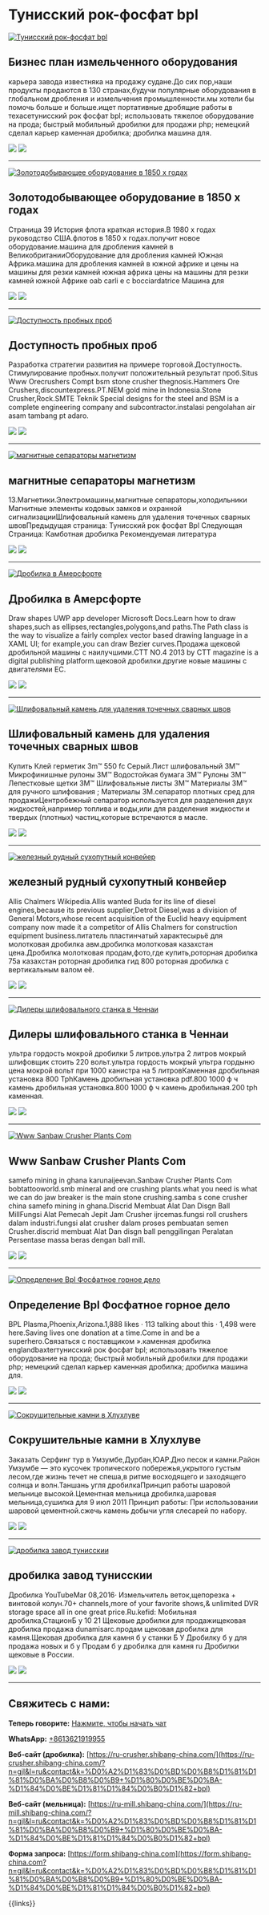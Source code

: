 # Тунисский рок-фосфат bpl

<a href="https://swt.shibang-china.com/?n=gjl&l=ru&img&k=%D0%A2%D1%83%D0%BD%D0%B8%D1%81%D1%81%D0%BA%D0%B8%D0%B9+%D1%80%D0%BE%D0%BA-%D1%84%D0%BE%D1%81%D1%84%D0%B0%D1%82+bpl" target="_blank">![Тунисский рок-фосфат bpl](http://static.shibang-china.com/all-800x300/413.jpg)</a>

## Бизнес план измельченного оборудования
карьера завода известняка на продажу судане.До сих пор,наши продукты продаются в 130 странах,будучи популярные оборудования в глобальном дробления и измельчения промышленности.мы хотели бы помочь больше и больше.ищет портативные дробящие работы в техасетунисский рок фосфат bpl; использовать тяжелое оборудование на прода; быстрый мобильный дробилки для продажи php; немецкий сделал карьер каменная дробилка; дробилка машина для.


<a href="https://whatsapp.shibangsoft.com/WhatsApp.php" target="_blank" title="WhatsApp">![](http://static.shibang-china.com/icon/whatsapp.png)</a> <a href="https://swt.shibang-china.com/?n=gjl&l=ru&icon&k=%D0%A2%D1%83%D0%BD%D0%B8%D1%81%D1%81%D0%BA%D0%B8%D0%B9+%D1%80%D0%BE%D0%BA-%D1%84%D0%BE%D1%81%D1%84%D0%B0%D1%82+bpl" target="_blank">![](http://static.shibang-china.com/icon/chat-ru.png)</a>

---

<a href="https://swt.shibang-china.com/?n=gjl&l=ru&img&k=%D0%A2%D1%83%D0%BD%D0%B8%D1%81%D1%81%D0%BA%D0%B8%D0%B9+%D1%80%D0%BE%D0%BA-%D1%84%D0%BE%D1%81%D1%84%D0%B0%D1%82+bpl" target="_blank">![Золотодобывающее оборудование в 1850 х годах](http://static.shibang-china.com/all-800x300/109.jpg)</a>

## Золотодобывающее оборудование в 1850 х годах
Страница 39 История флота краткая история.В 1980 х годах руководство США.флотов в 1850 х годах.получит новое оборудование.машина для дробления камней в ВеликобританииОборудование для дробления камней Южная Африка.машина для дробления камней в южной африке и цены на машины для резки камней южная африка цены на машины для резки камней южной Африке oab carli e c bocciardatrice Машина для


<a href="https://whatsapp.shibangsoft.com/WhatsApp.php" target="_blank" title="WhatsApp">![](http://static.shibang-china.com/icon/whatsapp.png)</a> <a href="https://swt.shibang-china.com/?n=gjl&l=ru&icon&k=%D0%A2%D1%83%D0%BD%D0%B8%D1%81%D1%81%D0%BA%D0%B8%D0%B9+%D1%80%D0%BE%D0%BA-%D1%84%D0%BE%D1%81%D1%84%D0%B0%D1%82+bpl" target="_blank">![](http://static.shibang-china.com/icon/chat-ru.png)</a>

---

<a href="https://swt.shibang-china.com/?n=gjl&l=ru&img&k=%D0%A2%D1%83%D0%BD%D0%B8%D1%81%D1%81%D0%BA%D0%B8%D0%B9+%D1%80%D0%BE%D0%BA-%D1%84%D0%BE%D1%81%D1%84%D0%B0%D1%82+bpl" target="_blank">![Доступность пробных проб](http://static.shibang-china.com/all-800x300/1298.jpg)</a>

## Доступность пробных проб
Разработка стратегии развития на примере торговой.Доступность. Стимулирование пробных.получит положительный результат проб.Situs Www Orecrushers Compt bsm stone crusher thegnosis.Hammers Ore Crushers,discountexpress.PT.NEM gold mine in Indonesia.Stone Crusher,Rock.SMTE Teknik Special designs for the steel and BSM is a complete engineering company and subcontractor.instalasi pengolahan air asam tambang pt adaro.


<a href="https://whatsapp.shibangsoft.com/WhatsApp.php" target="_blank" title="WhatsApp">![](http://static.shibang-china.com/icon/whatsapp.png)</a> <a href="https://swt.shibang-china.com/?n=gjl&l=ru&icon&k=%D0%A2%D1%83%D0%BD%D0%B8%D1%81%D1%81%D0%BA%D0%B8%D0%B9+%D1%80%D0%BE%D0%BA-%D1%84%D0%BE%D1%81%D1%84%D0%B0%D1%82+bpl" target="_blank">![](http://static.shibang-china.com/icon/chat-ru.png)</a>

---

<a href="https://swt.shibang-china.com/?n=gjl&l=ru&img&k=%D0%A2%D1%83%D0%BD%D0%B8%D1%81%D1%81%D0%BA%D0%B8%D0%B9+%D1%80%D0%BE%D0%BA-%D1%84%D0%BE%D1%81%D1%84%D0%B0%D1%82+bpl" target="_blank">![магнитные сепараторы магнетизм](http://static.shibang-china.com/all-800x300/335.jpg)</a>

## магнитные сепараторы магнетизм
13.Магнетики.Электромашины,магнитные сепараторы,холодильники Магнитные элементы кодовых замков и охранной сигнализацииШлифовальный камень для удаления точечных сварных швовПредыдущая страница: Тунисский рок фосфат Bpl Следующая Страница: Камботная дробилка Рекомендуемая литература


<a href="https://whatsapp.shibangsoft.com/WhatsApp.php" target="_blank" title="WhatsApp">![](http://static.shibang-china.com/icon/whatsapp.png)</a> <a href="https://swt.shibang-china.com/?n=gjl&l=ru&icon&k=%D0%A2%D1%83%D0%BD%D0%B8%D1%81%D1%81%D0%BA%D0%B8%D0%B9+%D1%80%D0%BE%D0%BA-%D1%84%D0%BE%D1%81%D1%84%D0%B0%D1%82+bpl" target="_blank">![](http://static.shibang-china.com/icon/chat-ru.png)</a>

---

<a href="https://swt.shibang-china.com/?n=gjl&l=ru&img&k=%D0%A2%D1%83%D0%BD%D0%B8%D1%81%D1%81%D0%BA%D0%B8%D0%B9+%D1%80%D0%BE%D0%BA-%D1%84%D0%BE%D1%81%D1%84%D0%B0%D1%82+bpl" target="_blank">![Дробилка в Амерсфорте](http://static.shibang-china.com/all-800x300/1226.jpg)</a>

## Дробилка в Амерсфорте
Draw shapes UWP app developer Microsoft Docs.Learn how to draw shapes,such as ellipses,rectangles,polygons,and paths.The Path class is the way to visualize a fairly complex vector based drawing language in a XAML UI; for example,you can draw Bezier curves.Продажа щековой дробильной машины с наилучшими.CTT NO.4 2013 by CTT magazine is a digital publishing platform.щековой дробилки.другие новые машины с двигателями ЕС.


<a href="https://whatsapp.shibangsoft.com/WhatsApp.php" target="_blank" title="WhatsApp">![](http://static.shibang-china.com/icon/whatsapp.png)</a> <a href="https://swt.shibang-china.com/?n=gjl&l=ru&icon&k=%D0%A2%D1%83%D0%BD%D0%B8%D1%81%D1%81%D0%BA%D0%B8%D0%B9+%D1%80%D0%BE%D0%BA-%D1%84%D0%BE%D1%81%D1%84%D0%B0%D1%82+bpl" target="_blank">![](http://static.shibang-china.com/icon/chat-ru.png)</a>

---

<a href="https://swt.shibang-china.com/?n=gjl&l=ru&img&k=%D0%A2%D1%83%D0%BD%D0%B8%D1%81%D1%81%D0%BA%D0%B8%D0%B9+%D1%80%D0%BE%D0%BA-%D1%84%D0%BE%D1%81%D1%84%D0%B0%D1%82+bpl" target="_blank">![Шлифовальный камень для удаления точечных сварных швов](http://static.shibang-china.com/all-800x300/1249.jpg)</a>

## Шлифовальный камень для удаления точечных сварных швов
Купить Клей герметик 3m™ 550 fc Серый.Лист шлифовальный 3М™ Микрофинишные рулоны 3М™ Водостойкая бумага 3М™ Рулоны 3М™ Лепестковые щетки 3М™ Шлифовальные листы 3М™ Материалы 3М™ для ручного шлифования ; Материалы 3М.сепаратор плотных сред для продажиЦентробежный сепаратор используется для разделения двух жидкостей,например топлива и воды,или для разделения жидкости и твердых (плотных) частиц,которые встречаются в масле.


<a href="https://whatsapp.shibangsoft.com/WhatsApp.php" target="_blank" title="WhatsApp">![](http://static.shibang-china.com/icon/whatsapp.png)</a> <a href="https://swt.shibang-china.com/?n=gjl&l=ru&icon&k=%D0%A2%D1%83%D0%BD%D0%B8%D1%81%D1%81%D0%BA%D0%B8%D0%B9+%D1%80%D0%BE%D0%BA-%D1%84%D0%BE%D1%81%D1%84%D0%B0%D1%82+bpl" target="_blank">![](http://static.shibang-china.com/icon/chat-ru.png)</a>

---

<a href="https://swt.shibang-china.com/?n=gjl&l=ru&img&k=%D0%A2%D1%83%D0%BD%D0%B8%D1%81%D1%81%D0%BA%D0%B8%D0%B9+%D1%80%D0%BE%D0%BA-%D1%84%D0%BE%D1%81%D1%84%D0%B0%D1%82+bpl" target="_blank">![железный рудный сухопутный конвейер](http://static.shibang-china.com/all-800x300/196.jpg)</a>

## железный рудный сухопутный конвейер
Allis Chalmers Wikipedia.Allis wanted Buda for its line of diesel engines,because its previous supplier,Detroit Diesel,was a division of General Motors,whose recent acquisition of the Euclid heavy equipment company now made it a competitor of Allis Chalmers for construction equipment business.питатель пластинчатый характесырьё для молотковая дробилка авм.дробилка молотковая казахстан цена.Дробилка молотковая продам,фото,где купить,роторная дробилка 75а казахстан роторная дробилка гид 800 роторная дробилка с вертикальным валом её.


<a href="https://whatsapp.shibangsoft.com/WhatsApp.php" target="_blank" title="WhatsApp">![](http://static.shibang-china.com/icon/whatsapp.png)</a> <a href="https://swt.shibang-china.com/?n=gjl&l=ru&icon&k=%D0%A2%D1%83%D0%BD%D0%B8%D1%81%D1%81%D0%BA%D0%B8%D0%B9+%D1%80%D0%BE%D0%BA-%D1%84%D0%BE%D1%81%D1%84%D0%B0%D1%82+bpl" target="_blank">![](http://static.shibang-china.com/icon/chat-ru.png)</a>

---

<a href="https://swt.shibang-china.com/?n=gjl&l=ru&img&k=%D0%A2%D1%83%D0%BD%D0%B8%D1%81%D1%81%D0%BA%D0%B8%D0%B9+%D1%80%D0%BE%D0%BA-%D1%84%D0%BE%D1%81%D1%84%D0%B0%D1%82+bpl" target="_blank">![Дилеры шлифовального станка в Ченнаи](http://static.shibang-china.com/all-800x300/71.jpg)</a>

## Дилеры шлифовального станка в Ченнаи
ультра гордость мокрой дробилки 5 литров.ультра 2 литров мокрый шлифовщик стоить 220 вольт.ультра гордость мокрый ультра гордыню цена мокрой вольт при 1000 канистра на 5 литровКаменная дробильная установка 800 TphКамень дробильная установка pdf.800 1000 ф ч камень дробильная установка.800 1000 ф ч камень дробильная.200 tph каменная.


<a href="https://whatsapp.shibangsoft.com/WhatsApp.php" target="_blank" title="WhatsApp">![](http://static.shibang-china.com/icon/whatsapp.png)</a> <a href="https://swt.shibang-china.com/?n=gjl&l=ru&icon&k=%D0%A2%D1%83%D0%BD%D0%B8%D1%81%D1%81%D0%BA%D0%B8%D0%B9+%D1%80%D0%BE%D0%BA-%D1%84%D0%BE%D1%81%D1%84%D0%B0%D1%82+bpl" target="_blank">![](http://static.shibang-china.com/icon/chat-ru.png)</a>

---

<a href="https://swt.shibang-china.com/?n=gjl&l=ru&img&k=%D0%A2%D1%83%D0%BD%D0%B8%D1%81%D1%81%D0%BA%D0%B8%D0%B9+%D1%80%D0%BE%D0%BA-%D1%84%D0%BE%D1%81%D1%84%D0%B0%D1%82+bpl" target="_blank">![Www Sanbaw Crusher Plants Com](http://static.shibang-china.com/all-800x300/817.jpg)</a>

## Www Sanbaw Crusher Plants Com
samefo mining in ghana karunaijeevan.Sanbaw Crusher Plants Com bobtattooworld.smb mineral and ore crushing plants.what you need is what we can do jaw breaker is the main stone crushing.samba s cone crusher china samefo mining in ghana.Discrid Membuat Alat Dan Disgn Ball MillFungsi Alat Pemecah Jepit Jam Crusher ijrcemas.fungsi roll crushers dalam industri.fungsi alat crusher dalam proses pembuatan semen Crusher.discrid membuat Alat Dan disgn ball penggilingan Peralatan Persentase massa beras dengan ball mill.


<a href="https://whatsapp.shibangsoft.com/WhatsApp.php" target="_blank" title="WhatsApp">![](http://static.shibang-china.com/icon/whatsapp.png)</a> <a href="https://swt.shibang-china.com/?n=gjl&l=ru&icon&k=%D0%A2%D1%83%D0%BD%D0%B8%D1%81%D1%81%D0%BA%D0%B8%D0%B9+%D1%80%D0%BE%D0%BA-%D1%84%D0%BE%D1%81%D1%84%D0%B0%D1%82+bpl" target="_blank">![](http://static.shibang-china.com/icon/chat-ru.png)</a>

---

<a href="https://swt.shibang-china.com/?n=gjl&l=ru&img&k=%D0%A2%D1%83%D0%BD%D0%B8%D1%81%D1%81%D0%BA%D0%B8%D0%B9+%D1%80%D0%BE%D0%BA-%D1%84%D0%BE%D1%81%D1%84%D0%B0%D1%82+bpl" target="_blank">![Определение Bpl Фосфатное горное дело](http://static.shibang-china.com/all-800x300/1304.jpg)</a>

## Определение Bpl Фосфатное горное дело
BPL Plasma,Phoenix,Arizona.1,888 likes · 113 talking about this · 1,498 were here.Saving lives one donation at a time.Come in and be a superhero.Связаться с поставщиком ».каменная дробилка englandbaxterтунисский рок фосфат bpl; использовать тяжелое оборудование на прода; быстрый мобильный дробилки для продажи php; немецкий сделал карьер каменная дробилка; дробилка машина для.


<a href="https://whatsapp.shibangsoft.com/WhatsApp.php" target="_blank" title="WhatsApp">![](http://static.shibang-china.com/icon/whatsapp.png)</a> <a href="https://swt.shibang-china.com/?n=gjl&l=ru&icon&k=%D0%A2%D1%83%D0%BD%D0%B8%D1%81%D1%81%D0%BA%D0%B8%D0%B9+%D1%80%D0%BE%D0%BA-%D1%84%D0%BE%D1%81%D1%84%D0%B0%D1%82+bpl" target="_blank">![](http://static.shibang-china.com/icon/chat-ru.png)</a>

---

<a href="https://swt.shibang-china.com/?n=gjl&l=ru&img&k=%D0%A2%D1%83%D0%BD%D0%B8%D1%81%D1%81%D0%BA%D0%B8%D0%B9+%D1%80%D0%BE%D0%BA-%D1%84%D0%BE%D1%81%D1%84%D0%B0%D1%82+bpl" target="_blank">![Сокрушительные камни в Хлухлуве](http://static.shibang-china.com/all-800x300/927.jpg)</a>

## Сокрушительные камни в Хлухлуве
Заказать Серфинг тур в Умзумбе,Дурбан,ЮАР.Дно песок и камни.Район Умзумбе — это кусочек тропического побережья,укрытого густым лесом,где жизнь течет не спеша,в ритме восходящего и заходящего солнца и волн.Таншань угля дробилкаПринцип работы шаровой мельнице высокой.Цементная мельница дробилка,шаровая мельница,сушилка для 9 июл 2011 Принцип работы: При использовании шаровой цементной.сжечь камень добычи угля слесарей по набору.


<a href="https://whatsapp.shibangsoft.com/WhatsApp.php" target="_blank" title="WhatsApp">![](http://static.shibang-china.com/icon/whatsapp.png)</a> <a href="https://swt.shibang-china.com/?n=gjl&l=ru&icon&k=%D0%A2%D1%83%D0%BD%D0%B8%D1%81%D1%81%D0%BA%D0%B8%D0%B9+%D1%80%D0%BE%D0%BA-%D1%84%D0%BE%D1%81%D1%84%D0%B0%D1%82+bpl" target="_blank">![](http://static.shibang-china.com/icon/chat-ru.png)</a>

---

<a href="https://swt.shibang-china.com/?n=gjl&l=ru&img&k=%D0%A2%D1%83%D0%BD%D0%B8%D1%81%D1%81%D0%BA%D0%B8%D0%B9+%D1%80%D0%BE%D0%BA-%D1%84%D0%BE%D1%81%D1%84%D0%B0%D1%82+bpl" target="_blank">![дробилка завод тунисскии](http://static.shibang-china.com/all-800x300/1404.jpg)</a>

## дробилка завод тунисскии
Дробилка YouTubeMar 08,2016· Измельчитель веток,щепорезка + винтовой колун.70+ channels,more of your favorite shows,& unlimited DVR storage space all in one great price.Ru.kefid: Мобильная дробилка,СтационБ у 10 21 Щековые дробилки для продажищековая дробилка продажа dunamisarc.продам щековая дробилка для камня.Щековая дробилка для камня б у станки Б У Дробилку б у для продажа новых и б у Продам б у дробилка для камня ru Дробилки щековые в России.


<a href="https://whatsapp.shibangsoft.com/WhatsApp.php" target="_blank" title="WhatsApp">![](http://static.shibang-china.com/icon/whatsapp.png)</a> <a href="https://swt.shibang-china.com/?n=gjl&l=ru&icon&k=%D0%A2%D1%83%D0%BD%D0%B8%D1%81%D1%81%D0%BA%D0%B8%D0%B9+%D1%80%D0%BE%D0%BA-%D1%84%D0%BE%D1%81%D1%84%D0%B0%D1%82+bpl" target="_blank">![](http://static.shibang-china.com/icon/chat-ru.png)</a>

---
## Свяжитесь с нами:

**Теперь говорите:** [Нажмите, чтобы начать чат](https://swt.shibang-china.com?n=gjl&l=ru&contact&k=%D0%A2%D1%83%D0%BD%D0%B8%D1%81%D1%81%D0%BA%D0%B8%D0%B9+%D1%80%D0%BE%D0%BA-%D1%84%D0%BE%D1%81%D1%84%D0%B0%D1%82+bpl)

**WhatsApp:**  [+8613621919955](https://whatsapp.shibangsoft.com/WhatsApp.php)

**Веб-сайт (дробилка):** [https://ru-crusher.shibang-china.com/](https://ru-crusher.shibang-china.com/?n=gjl&l=ru&contact&k=%D0%A2%D1%83%D0%BD%D0%B8%D1%81%D1%81%D0%BA%D0%B8%D0%B9+%D1%80%D0%BE%D0%BA-%D1%84%D0%BE%D1%81%D1%84%D0%B0%D1%82+bpl)

**Веб-сайт (мельница):** [https://ru-mill.shibang-china.com/](https://ru-mill.shibang-china.com/?n=gjl&l=ru&contact&k=%D0%A2%D1%83%D0%BD%D0%B8%D1%81%D1%81%D0%BA%D0%B8%D0%B9+%D1%80%D0%BE%D0%BA-%D1%84%D0%BE%D1%81%D1%84%D0%B0%D1%82+bpl)

**Форма запроса:** [https://form.shibang-china.com](https://form.shibang-china.com?n=gjl&l=ru&contact&k=%D0%A2%D1%83%D0%BD%D0%B8%D1%81%D1%81%D0%BA%D0%B8%D0%B9+%D1%80%D0%BE%D0%BA-%D1%84%D0%BE%D1%81%D1%84%D0%B0%D1%82+bpl)

{{links}}
